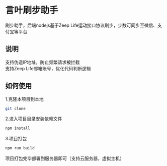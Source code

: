 # 言叶刷步助手

刷步助手，后端nodejs基于Zeep Life运动接口协议刷步，步数可同步至微信、支付宝等平台

## 说明
支持伪造IP地址，防止频繁请求被拦截<br>
支持Zeep Life邮箱账号，优化代码判断逻辑

## 如何使用
1.克隆本项目到本地
```sh
git clone 
```
2.进入项目目录安装依赖文件
```sh
npm install
```
3.项目打包
```sh
npm run build
```

项目打包完毕部署到服务器即可（支持云服务器，虚拟主机）
